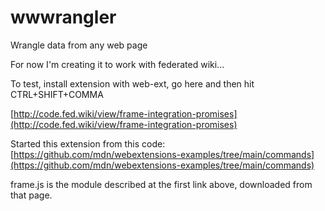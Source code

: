 # wwwrangler
 Wrangle data from any web page

 For now I'm creating it to work with federated wiki...


 To test, install extension with web-ext, go here and then hit CTRL+SHIFT+COMMA
 
 [http://code.fed.wiki/view/frame-integration-promises](http://code.fed.wiki/view/frame-integration-promises)


 Started this extension from this code:
 [https://github.com/mdn/webextensions-examples/tree/main/commands](https://github.com/mdn/webextensions-examples/tree/main/commands)

 frame.js is the module described at the first link above, downloaded from that page.

